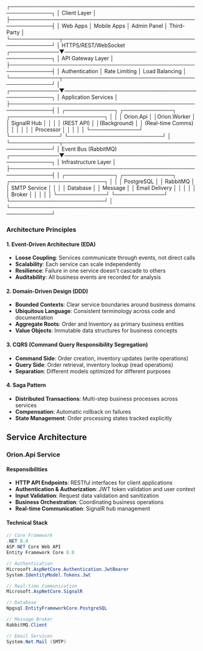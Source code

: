 ┌─────────────────────────────────────────────────────────────┐ │ Client Layer │ ├─────────────────────────────────────────────────────────────┤ │ Web Apps │ Mobile Apps │ Admin Panel │ Third-Party │ └─────────────┬───────────────────────────────────────────────┘ │ HTTPS/REST/WebSocket ┌─────────────▼───────────────────────────────────────────────┐ │ API Gateway Layer │ ├─────────────────────────────────────────────────────────────┤ │ Authentication │ Rate Limiting │ Load Balancing │ └─────────────┬───────────────────────────────────────────────┘ │ ┌─────────────▼───────────────────────────────────────────────┐ │ Application Services │ ├─────────────────────────────────────────────────────────────┤ │ ┌─────────────┐ ┌─────────────┐ ┌─────────────────────────┐ │ │ │ Orion.Api │ │Orion.Worker │ │ SignalR Hub │ │ │ │ (REST API) │ │(Background) │ │ (Real-time Comms) │ │ │ │ │ │ Processor │ │ │ │ │ └─────────────┘ └─────────────┘ └─────────────────────────┘ │ └─────────────┬───────────────────────────────────────────────┘ │ Event Bus (RabbitMQ) ┌─────────────▼───────────────────────────────────────────────┐ │ Infrastructure Layer │ ├─────────────────────────────────────────────────────────────┤ │ ┌─────────────┐ ┌─────────────┐ ┌─────────────────────────┐ │ │ │ PostgreSQL │ │ RabbitMQ │ │ SMTP Service │ │ │ │ Database │ │ Message │ │ Email Delivery │ │ │ │ │ │ Broker │ │ │ │ │ └─────────────┘ └─────────────┘ └─────────────────────────┘ │ └─────────────────────────────────────────────────────────────┘


### Architecture Principles

#### 1. **Event-Driven Architecture (EDA)**
- **Loose Coupling**: Services communicate through events, not direct calls
- **Scalability**: Each service can scale independently
- **Resilience**: Failure in one service doesn't cascade to others
- **Auditability**: All business events are recorded for analysis

#### 2. **Domain-Driven Design (DDD)**
- **Bounded Contexts**: Clear service boundaries around business domains
- **Ubiquitous Language**: Consistent terminology across code and documentation
- **Aggregate Roots**: Order and Inventory as primary business entities
- **Value Objects**: Immutable data structures for business concepts

#### 3. **CQRS (Command Query Responsibility Segregation)**
- **Command Side**: Order creation, inventory updates (write operations)
- **Query Side**: Order retrieval, inventory lookup (read operations)
- **Separation**: Different models optimized for different purposes

#### 4. **Saga Pattern**
- **Distributed Transactions**: Multi-step business processes across services
- **Compensation**: Automatic rollback on failures
- **State Management**: Order processing states tracked explicitly

## Service Architecture

### Orion.Api Service

#### Responsibilities
- **HTTP API Endpoints**: RESTful interfaces for client applications
- **Authentication & Authorization**: JWT token validation and user context
- **Input Validation**: Request data validation and sanitization
- **Business Orchestration**: Coordinating business operations
- **Real-time Communication**: SignalR hub management

#### Technical Stack
```csharp
// Core Framework
.NET 8.0
ASP.NET Core Web API
Entity Framework Core 8.0

// Authentication
Microsoft.AspNetCore.Authentication.JwtBearer
System.IdentityModel.Tokens.Jwt

// Real-time Communication
Microsoft.AspNetCore.SignalR

// Database
Npgsql.EntityFrameworkCore.PostgreSQL

// Message Broker
RabbitMQ.Client

// Email Services
System.Net.Mail (SMTP)